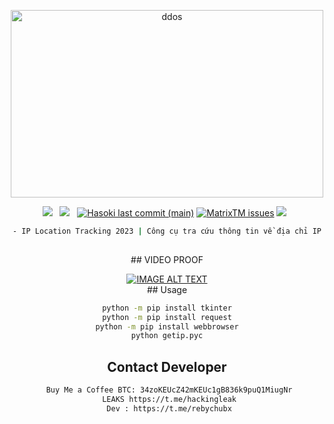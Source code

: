 <div align=center>
<p align="center"><img src="https://img.upanh.tv/2023/06/27/12312.png?compress=1&resize=400x300" width="500px" height="300px" alt="ddos"></p>
 <p>
 <img src="https://img.shields.io/github/stars/cutipu/IP-tracker?color=%23DF0067&style=for-the-badge"/> &nbsp;
 <img src="https://img.shields.io/github/forks/cutipu/IP-tracker?color=%239999FF&style=for-the-badge"/> &nbsp;
  <a href="#"><img alt="Hasoki last commit (main)" src="https://img.shields.io/github/last-commit/cutipu/IP-tracker/main?color=green&style=for-the-badge"></a>
 <a href="https://github.com/cutipu/HACK-TAI-XIU/issues"><img alt="MatrixTM issues" src="https://img.shields.io/github/issues/cutipu/IP-tracker?color=purple&style=for-the-badge"></a>
   <img src="https://img.shields.io/github/license/cutipu/IP-tracker?color=%23E8E8E8&style=for-the-badge"/> &nbsp;

```sh
- IP Location Tracking 2023 | Công cụ tra cứu thông tin về địa chỉ IP
 
```
<div align=center>
 <p>
## VIDEO PROOF
<div align="center">
  <a href="https://www.youtube.com/watch?v=VEuh1ruMfn8"><img src="https://img.youtube.com/vi/VEuh1ruMfn8/3.jpg" alt="IMAGE ALT TEXT"></a>
</div>
## Usage

```sh
python -m pip install tkinter
python -m pip install request
python -m pip install webbrowser
python getip.pyc

```

## Contact Developer
```sh
 Buy Me a Coffee BTC: 34zoKEUcZ42mKEUc1gB836k9puQ1MiugNr
 LEAKS https://t.me/hackingleak
 Dev : https://t.me/rebychubx
```


